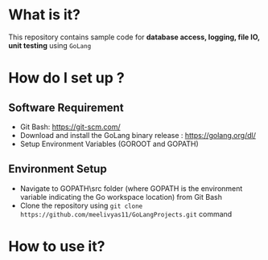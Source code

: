 # What is it?
This repository contains sample code for **database access, logging, file IO, unit testing** using `GoLang`

# How do I set up ?
## Software Requirement
- Git Bash: https://git-scm.com/
- Download and install the GoLang binary release : <https://golang.org/dl/>
- Setup Environment Variables (GOROOT and GOPATH)

## Environment Setup
- Navigate to GOPATH\src folder (where GOPATH is the environment variable indicating the Go workspace location) from Git Bash 
- Clone the repository using `git clone https://github.com/meelivyas11/GoLangProjects.git` command

# How to use it?
